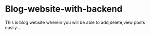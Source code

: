 # Blog-website-with-backend
This is blog website wherein you will be able to add,delete,view posts easily....
